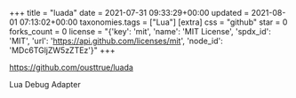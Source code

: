 +++
title = "luada"
date = 2021-07-31 09:33:29+00:00
updated = 2021-08-01 07:13:02+00:00
taxonomies.tags = ["Lua"]
[extra]
css = "github"
star = 0
forks_count = 0
license = "{'key': 'mit', 'name': 'MIT License', 'spdx_id': 'MIT', 'url': 'https://api.github.com/licenses/mit', 'node_id': 'MDc6TGljZW5zZTEz'}"
+++

<https://github.com/ousttrue/luada>

Lua Debug Adapter
